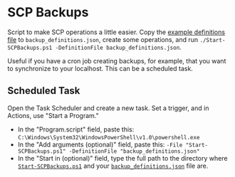 # SCP Backups

Script to make SCP operations a little easier. Copy the [example definitions file](./example.backup_definitions.json) to `backup_definitions.json`, create some operations, and run `./Start-SCPBackups.ps1 -DefinitionFile backup_definitions.json`.

Useful if you have a cron job creating backups, for example, that you want to synchronize to your localhost. This can be a scheduled task.

## Scheduled Task

Open the Task Scheduler and create a new task. Set a trigger, and in Actions, use "Start a Program."

* In the "Program.script" field, paste this: `C:\Windows\System32\WindowsPowerShell\v1.0\powershell.exe`
* In the "Add arguments (optional)" field, paste this: `-File "Start-SCPBackups.ps1" -DefinitionFile "backup_definitions.json"`
* In the "Start in (optional)" field, type the full path to the directory where [`Start-SCPBackups.ps1`](./Start-SCPBackups.ps1) and your [`backup_definitions.json`](./example.backup_definitions.json) file are.
